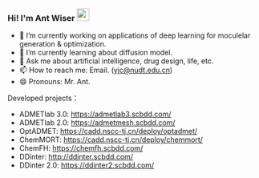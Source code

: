 ### Hi! I'm Ant Wiser <img src="https://media.giphy.com/media/hvRJCLFzcasrR4ia7z/giphy.gif" width="25px">



- 🔭 I’m currently working on applications of deep learning for moculelar generation & optimization.
- 🌱 I’m currently learning about diffusion model.
- 💬 Ask me about artificial intelligence, drug design, life, etc.
- 📫 How to reach me: Email. (yjc@nudt.edu.cn)
- 😄 Pronouns: Mr. Ant.

<!--
- ⚡ Fun fact: ...
-->

Developed projects：

- ADMETlab 3.0: https://admetlab3.scbdd.com/
- ADMETlab 2.0: https://admetmesh.scbdd.com/
- OptADMET: https://cadd.nscc-tj.cn/deploy/optadmet/
- ChemMORT: https://cadd.nscc-tj.cn/deploy/chemmort/
- ChemFH: https://chemfh.scbdd.com/
- DDinter: http://ddinter.scbdd.com/
- DDinter 2.0: https://ddinter2.scbdd.com/
